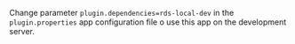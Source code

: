 Change parameter `plugin.dependencies=rds-local-dev` in the `plugin.properties` app configuration file o use this app on the development server.